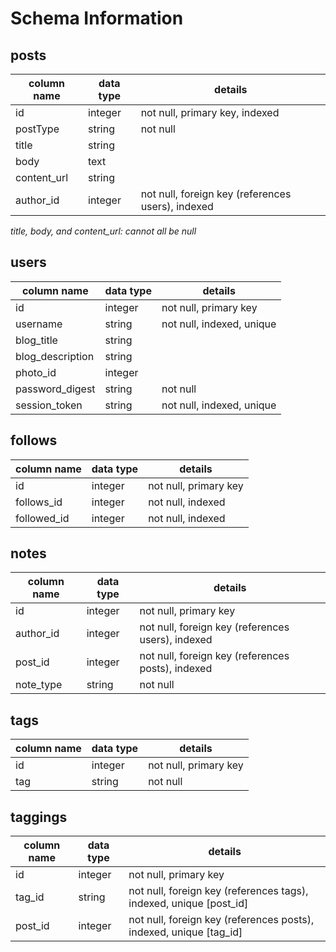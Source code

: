 # Schema Information

## posts
column name | data type | details
------------|-----------|-----------------------
id          | integer   | not null, primary key, indexed
postType    | string    | not null
title       | string    |
body        | text      |
content_url | string    |
author_id   | integer   | not null, foreign key (references users), indexed
_title, body, and content_url: cannot all be null_

## users
column name     | data type | details
----------------|-----------|-----------------------
id              | integer   | not null, primary key
username        | string    | not null, indexed, unique
blog_title      | string    |
blog_description| string    |
photo_id        | integer   |
password_digest | string    | not null
session_token   | string    | not null, indexed, unique

## follows
column name     | data type | details
----------------|-----------|-----------------------
id              | integer   | not null, primary key
follows_id      | integer   | not null, indexed
followed_id     | integer   | not null, indexed

## notes
column name | data type | details
------------|-----------|-----------------------
id          | integer   | not null, primary key
author_id   | integer   | not null, foreign key (references users), indexed
post_id     | integer   | not null, foreign key (references posts), indexed
note_type   | string    | not null

## tags
column name | data type | details
------------|-----------|-----------------------
id          | integer   | not null, primary key
tag         | string    | not null

## taggings
column name | data type | details
------------|-----------|-----------------------
id          | integer   | not null, primary key
tag_id      | string    | not null, foreign key (references tags), indexed, unique [post_id]
post_id     | integer   | not null, foreign key (references posts), indexed, unique [tag_id]
